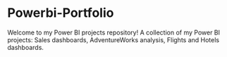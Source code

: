 # Powerbi-Portfolio
Welcome to my Power BI projects repository! A collection of my Power BI projects: Sales dashboards, AdventureWorks analysis, Flights and Hotels dashboards.
